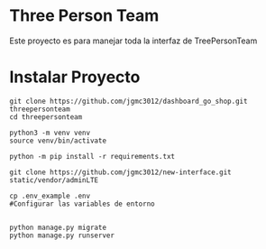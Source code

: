 # Three Person Team

Este proyecto es para manejar toda la interfaz de TreePersonTeam

# Instalar Proyecto
```[bash]
git clone https://github.com/jgmc3012/dashboard_go_shop.git threepersonteam
cd threepersonteam

python3 -m venv venv
source venv/bin/activate

python -m pip install -r requirements.txt

git clone https://github.com/jgmc3012/new-interface.git static/vendor/adminLTE

cp .env_example .env
#Configurar las variables de entorno


python manage.py migrate
python manage.py runserver
```
